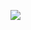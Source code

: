 [![](https://jitpack.io/v/coolfire2015/RxFluxProgress.svg)](https://jitpack.io/#coolfire2015/RxFluxProgress)

